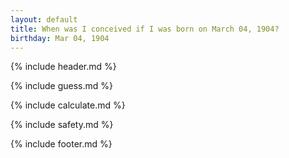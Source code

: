 ```yaml
---
layout: default
title: When was I conceived if I was born on March 04, 1904?
birthday: Mar 04, 1904
---
```


{% include header.md %}

{% include guess.md %}

{% include calculate.md %}

{% include safety.md %}

{% include footer.md %}




